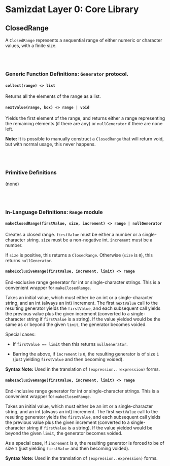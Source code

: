Samizdat Layer 0: Core Library
==============================

ClosedRange
-----------

A `ClosedRange` represents a sequential range of either numeric or
character values, with a finite size.


<br><br>
### Generic Function Definitions: `Generator` protocol.

#### `collect(range) <> list`

Returns all the elements of the range as a list.

#### `nextValue(range, box) <> range | void`

Yields the first element of the range, and returns either a range representing
the remaining elements (if there are any) or `nullGenerator` if there are
none left.

**Note:** It is possible to manually construct a `ClosedRange` that will
return void, but with normal usage, this never happens.


<br><br>
### Primitive Definitions

(none)


<br><br>
### In-Language Definitions: `Range` module

#### `makeClosedRange(firstValue, size, increment) <> range | nullGenerator`

Creates a closed range. `firstValue` must be either a number or
a single-character string. `size` must be a non-negative int.
`increment` must be a number.

If `size` is positive, this returns a `ClosedRange`. Otherwise
(`size` is `0`), this returns `nullGenerator`.

#### `makeExclusiveRange(firstValue, increment, limit) <> range`

End-exclusive range generator for int or single-character strings.
This is a convenient wrapper for `makeClosedRange`.

Takes an initial value, which must either be an int or a single-character
string, and an int (always an int) increment. The first `nextValue` call to
the resulting generator yields the `firstValue`, and each subsequent call
yields the previous value plus the given increment (converted to a
single-character string if `firstValue` is a string). If the value yielded
would be the same as or beyond the given `limit`, the generator becomes
voided.

Special cases:

* If `firstValue == limit` then this returns `nullGenerator`.

* Barring the above, if `increment` is `0`, the resulting generator is
  of size `1` (just yielding `firstValue` and then becoming voided).

**Syntax Note:** Used in the translation of `(expression..!expression)`
forms.

#### `makeInclusiveRange(firstValue, increment, limit) <> range`

End-inclusive range generator for int or single-character strings.
This is a convenient wrapper for `makeClosedRange`.

Takes an initial value, which must either be an int or a single-character
string, and an int (always an int) increment. The first `nextValue` call to
the resulting generator yields the `firstValue`, and each subsequent call
yields the previous value plus the given increment (converted to a
single-character string if `firstValue` is a string). If the value yielded
would be beyond the given `limit`, the generator becomes voided.

As a special case, if `increment` is `0`, the resulting generator is
forced to be of size `1` (just yielding `firstValue` and then becoming
voided).

**Syntax Note:** Used in the translation of `(expression..expression)`
forms.
